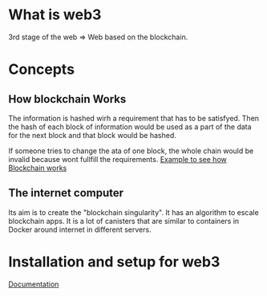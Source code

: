 # What is web3

3rd stage of the web => Web based on the blockchain.

# Concepts

## How blockchain Works

The information is hashed wirh a requirement that has to be satisfyed. Then the hash of each block of information would be used as a part of the data for the next block and that block would be hashed.

If someone tries to change the ata of one block, the whole chain would be invalid because wont fullfill the requirements.
[Example to see how Blockchain works](https://guggero.github.io/blockchain-demo/#!/blockchain)

## The internet computer

Its aim is to create the "blockchain singularity". It has an algorithm to escale blockchain apps. It is a lot of canisters that are similar to containers in Docker around internet in different servers.

# Installation and setup for web3

[Documentation](https://docs.google.com/document/d/e/2PACX-1vTNicu-xuf4EiLAehHIqgfpjAnPjzqMGT-xpZVvYaAWNyvzYK_Ceve_me4PVRIxpzH7ea5PAX9NxGwY/pub)
